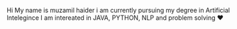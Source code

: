Hi 
My name is muzamil haider i am currently pursuing my degree in Artificial Intelegince 
I am intereated in JAVA, PYTHON, NLP and problem solving ❤
